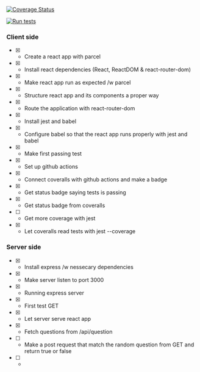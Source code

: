 [![Coverage Status](https://coveralls.io/repos/github/kristiania-pg6301-2022/pg6301-innlevering-StianOek/badge.svg?branch=main)](https://coveralls.io/github/kristiania-pg6301-2022/pg6301-innlevering-StianOek?branch=main)

[![Run tests](https://github.com/kristiania-pg6301-2022/pg6301-innlevering-StianOek/actions/workflows/test.yml/badge.svg)](https://github.com/kristiania-pg6301-2022/pg6301-innlevering-StianOek/actions/workflows/test.yml)

### Client side

- [x] - Create a react app with parcel
- [x] - Install react dependencies (React, ReactDOM & react-router-dom)
- [x] - Make react app run as expected /w parcel
- [x] - Structure react app and its components a proper way
- [x] - Route the application with react-router-dom
- [x] - Install jest and babel
- [x] - Configure babel so that the react app runs properly with jest and babel
- [x] - Make first passing test
- [x] - Set up github actions
- [x] - Connect coveralls with github actions and make a badge
- [x] - Get status badge saying tests is passing
- [x] - Get status badge from coveralls
- [ ] - Get more coverage with jest
- [x] - Let coveralls read tests with jest --coverage

### Server side

- [x] - Install express /w nessecary dependencies
- [x] - Make server listen to port 3000
- [x] - Running express server
- [x] - First test GET
- [x] - Let server serve react app
- [x] - Fetch questions from /api/question
- [ ] - Make a post request that match the random question from GET and return true or false
- [ ] -
